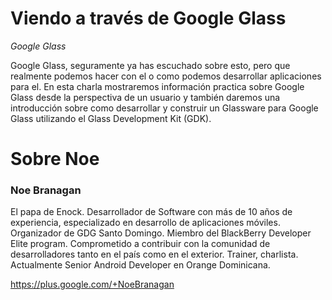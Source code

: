 # Viendo a través de Google Glass

*Google Glass*

Google Glass, seguramente ya has escuchado sobre esto, pero que realmente podemos hacer con el o como podemos desarrollar aplicaciones para el. En esta charla mostraremos información practica sobre Google Glass desde la perspectiva de un usuario y también daremos una introducción sobre como desarrollar y construir un Glassware para Google Glass utilizando el Glass Development Kit (GDK).

# Sobre Noe

### Noe Branagan 

El papa de Enock. Desarrollador de Software con más de 10 años de experiencia, especializado en desarrollo de aplicaciones móviles. Organizador de GDG Santo Domingo. Miembro del BlackBerry Developer Elite program. Comprometido a contribuir con la comunidad de desarrolladores tanto en el país como en el exterior. Trainer, charlista. Actualmente Senior Android Developer en Orange Dominicana.

https://plus.google.com/+NoeBranagan